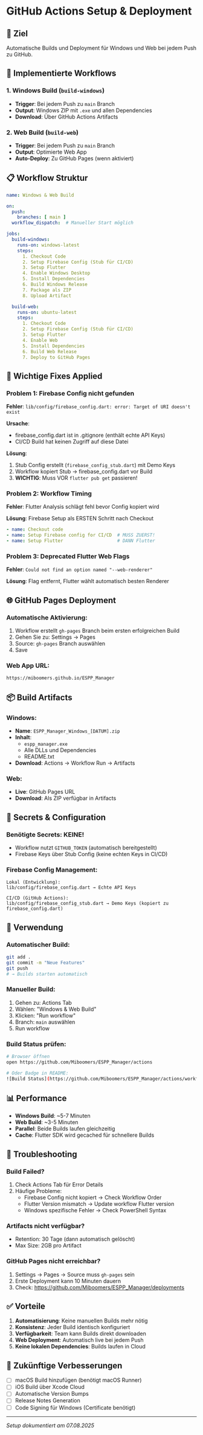 # GitHub Actions Setup & Deployment

## 🎯 Ziel
Automatische Builds und Deployment für Windows und Web bei jedem Push zu GitHub.

## 🔧 Implementierte Workflows

### 1. Windows Build (`build-windows`)
- **Trigger**: Bei jedem Push zu `main` Branch
- **Output**: Windows ZIP mit `.exe` und allen Dependencies
- **Download**: Über GitHub Actions Artifacts

### 2. Web Build (`build-web`)
- **Trigger**: Bei jedem Push zu `main` Branch
- **Output**: Optimierte Web App
- **Auto-Deploy**: Zu GitHub Pages (wenn aktiviert)

## 📋 Workflow Struktur

```yaml
name: Windows & Web Build

on:
  push:
    branches: [ main ]
  workflow_dispatch:  # Manueller Start möglich

jobs:
  build-windows:
    runs-on: windows-latest
    steps:
      1. Checkout Code
      2. Setup Firebase Config (Stub für CI/CD)
      3. Setup Flutter
      4. Enable Windows Desktop
      5. Install Dependencies
      6. Build Windows Release
      7. Package als ZIP
      8. Upload Artifact

  build-web:
    runs-on: ubuntu-latest
    steps:
      1. Checkout Code
      2. Setup Firebase Config (Stub für CI/CD)
      3. Setup Flutter
      4. Enable Web
      5. Install Dependencies
      6. Build Web Release
      7. Deploy to GitHub Pages
```

## 🚨 Wichtige Fixes Applied

### Problem 1: Firebase Config nicht gefunden
**Fehler**: `lib/config/firebase_config.dart: error: Target of URI doesn't exist`

**Ursache**: 
- firebase_config.dart ist in .gitignore (enthält echte API Keys)
- CI/CD Build hat keinen Zugriff auf diese Datei

**Lösung**:
1. Stub Config erstellt (`firebase_config_stub.dart`) mit Demo Keys
2. Workflow kopiert Stub → firebase_config.dart vor Build
3. **WICHTIG**: Muss VOR `flutter pub get` passieren!

### Problem 2: Workflow Timing
**Fehler**: Flutter Analysis schlägt fehl bevor Config kopiert wird

**Lösung**: Firebase Setup als ERSTEN Schritt nach Checkout
```yaml
- name: Checkout code
- name: Setup Firebase config for CI/CD  # MUSS ZUERST!
- name: Setup Flutter                    # DANN Flutter
```

### Problem 3: Deprecated Flutter Web Flags
**Fehler**: `Could not find an option named "--web-renderer"`

**Lösung**: Flag entfernt, Flutter wählt automatisch besten Renderer

## 🌐 GitHub Pages Deployment

### Automatische Aktivierung:
1. Workflow erstellt `gh-pages` Branch beim ersten erfolgreichen Build
2. Gehen Sie zu: Settings → Pages
3. Source: `gh-pages` Branch auswählen
4. Save

### Web App URL:
```
https://miboomers.github.io/ESPP_Manager
```

## 📦 Build Artifacts

### Windows:
- **Name**: `ESPP_Manager_Windows_[DATUM].zip`
- **Inhalt**: 
  - `espp_manager.exe`
  - Alle DLLs und Dependencies
  - README.txt
- **Download**: Actions → Workflow Run → Artifacts

### Web:
- **Live**: GitHub Pages URL
- **Download**: Als ZIP verfügbar in Artifacts

## 🔑 Secrets & Configuration

### Benötigte Secrets: KEINE!
- Workflow nutzt `GITHUB_TOKEN` (automatisch bereitgestellt)
- Firebase Keys über Stub Config (keine echten Keys in CI/CD)

### Firebase Config Management:
```
Lokal (Entwicklung):
lib/config/firebase_config.dart → Echte API Keys

CI/CD (GitHub Actions):
lib/config/firebase_config_stub.dart → Demo Keys (kopiert zu firebase_config.dart)
```

## 🚀 Verwendung

### Automatischer Build:
```bash
git add .
git commit -m "Neue Features"
git push
# → Builds starten automatisch
```

### Manueller Build:
1. Gehen zu: Actions Tab
2. Wählen: "Windows & Web Build"
3. Klicken: "Run workflow"
4. Branch: `main` auswählen
5. Run workflow

### Build Status prüfen:
```bash
# Browser öffnen
open https://github.com/Miboomers/ESPP_Manager/actions

# Oder Badge in README:
![Build Status](https://github.com/Miboomers/ESPP_Manager/actions/workflows/build-deploy.yml/badge.svg)
```

## 📊 Performance

- **Windows Build**: ~5-7 Minuten
- **Web Build**: ~3-5 Minuten
- **Parallel**: Beide Builds laufen gleichzeitig
- **Cache**: Flutter SDK wird gecached für schnellere Builds

## 🐛 Troubleshooting

### Build Failed?
1. Check Actions Tab für Error Details
2. Häufige Probleme:
   - Firebase Config nicht kopiert → Check Workflow Order
   - Flutter Version mismatch → Update workflow Flutter version
   - Windows spezifische Fehler → Check PowerShell Syntax

### Artifacts nicht verfügbar?
- Retention: 30 Tage (dann automatisch gelöscht)
- Max Size: 2GB pro Artifact

### GitHub Pages nicht erreichbar?
1. Settings → Pages → Source muss `gh-pages` sein
2. Erste Deployment kann 10 Minuten dauern
3. Check: https://github.com/Miboomers/ESPP_Manager/deployments

## ✅ Vorteile

1. **Automatisierung**: Keine manuellen Builds mehr nötig
2. **Konsistenz**: Jeder Build identisch konfiguriert
3. **Verfügbarkeit**: Team kann Builds direkt downloaden
4. **Web Deployment**: Automatisch live bei jedem Push
5. **Keine lokalen Dependencies**: Builds laufen in Cloud

## 🔮 Zukünftige Verbesserungen

- [ ] macOS Build hinzufügen (benötigt macOS Runner)
- [ ] iOS Build über Xcode Cloud
- [ ] Automatische Version Bumps
- [ ] Release Notes Generation
- [ ] Code Signing für Windows (Certificate benötigt)

---
*Setup dokumentiert am 07.08.2025*